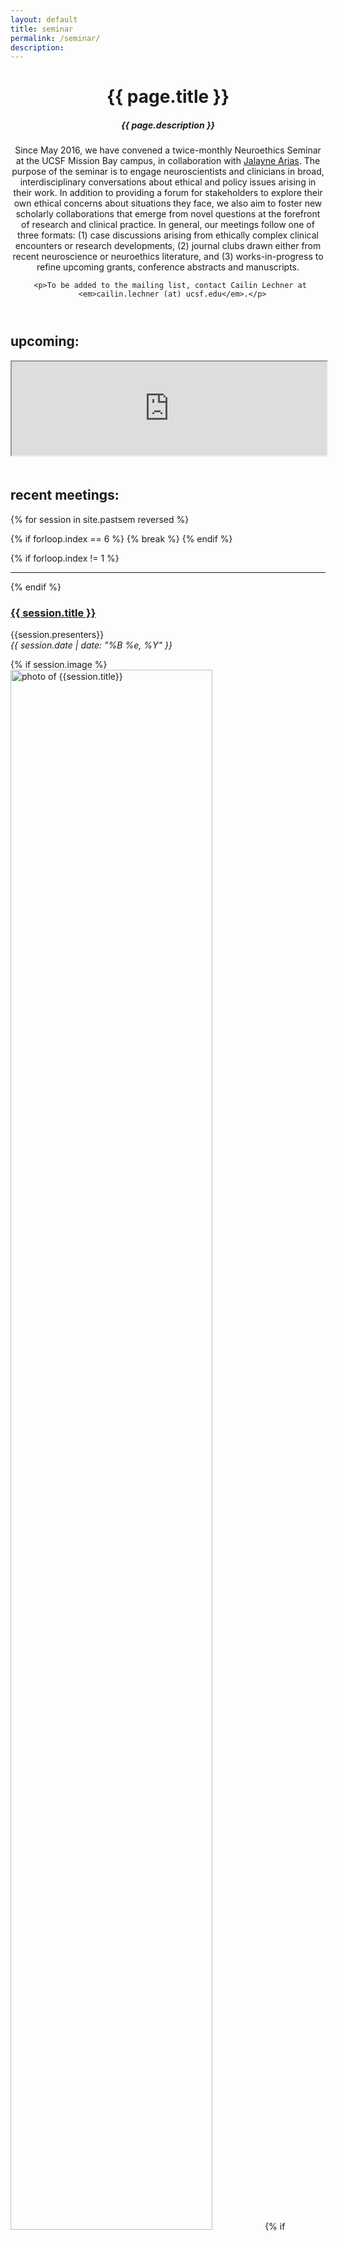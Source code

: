 ```yaml
---
layout: default
title: seminar
permalink: /seminar/
description: 
---
```


<div class="post">
  <header class="post-header">
    <h1 class="post-title">{{ page.title }}</h1>
    <h5 class="post-description">{{ page.description }}</h5>
     <p> Since May 2016, we have convened a twice-monthly Neuroethics Seminar at the UCSF Mission Bay campus, 
       in collaboration with <a href="/team/index.html#collaborators">Jalayne Arias</a>. The purpose of the seminar is 
       to engage neuroscientists and clinicians in broad, interdisciplinary conversations about ethical and 
       policy issues arising in their work. In addition to providing a forum for stakeholders to explore their 
       own ethical concerns about situations they face, we also aim to foster new scholarly collaborations that 
       emerge from novel questions at the forefront of research and clinical practice. In general, our meetings 
       follow one of three formats: (1) case discussions arising from ethically complex clinical encounters or 
       research developments, (2) journal clubs drawn either from recent neuroscience or neuroethics literature, 
       and (3) works-in-progress to refine upcoming grants, conference abstracts and manuscripts. </p>
      
      <p>To be added to the mailing list, contact Cailin Lechner at 
      <em>cailin.lechner (at) ucsf.edu</em>.</p>
  </header>
  <h2>upcoming:</h2>
  <iframe src="https://docs.google.com/spreadsheets/d/e/2PACX-1vTYGRFtMsdt1JdOUZkeOSQazeYk8rXybnvjzOWngYScNbYA44LKQzvl3YmUYpeuPaXUriBnmxWLedGo/pubhtml?widget=false&amp;headers=false&amp;chrome=false" 
            style="height:150px; margin-bottom: 20px" width="100%"></iframe>
  <h2>recent meetings: </h2>
  {% for session in site.pastsem reversed %}

  {% if forloop.index == 6 %}
    {% break %}
  {% endif %}

  {% if forloop.index != 1 %}
    <hr>
  {% endif %}

  <h3 id="{{session.date | date: "%Y-%m-%d" }}"><a href="{{ session.url }}">{{ session.title }}</a></h3>
  <p class="author">
    <span class="author">{{session.presenters}}</span><br>
    <span class="date"><em>{{ session.date | date: "%B %e, %Y" }}</em></span>
  </p>
  {% if session.image %}
  <div class="sem-image-container">
    <img style="width: 80%;" src="{{ session.image | prepend: '/assets/img/' | 
    prepend: site.baseurl | prepend: site.url }}" alt="photo of {{session.title}}">
    {% if session.caption %}
    <div class="image-caption">{{ session.caption }}</div>
    {% endif %}
  </div>
  {% endif %}
  <div class="content">
    {{ session.content }}
  </div>
  {% endfor %}
</div>

{% if site.pastsem.size > 5 %}
  {% assign mylimit = site.pastsem.size | minus: 5 %}
  <hr>
  <h2>previous meetings: </h2>

  {% for session in site.pastsem reversed limit:mylimit %}
<em>{{ session.date | date: "%B %e, %Y" }}</em> - <a href="{{ session.url }}">{{ session.title }}</a> ({{ session.presenters }})

  {% endfor %}

{% endif %}

<em>May 14, 2018</em> - Opioids in elder populations (Monroe Butler)

<em>April 16, 2018</em> - Patient and caregiver perspectives on physician assisted death in ALS (Catherine Lomen-Hoerth)

<em>April 2, 2018</em> - FAA regulations and preclinical Alzheimer's biomarkers (Matt Lawrence)

<em>March 25, 2018</em> - California End of Life Option Act working meeting

<em>March 12, 2018</em> - Brain death and the Jahi McMath case (Sharon Kaufman)

<em>February 12, 2018</em> - Cognitive testing and political leaders (Jalayne Arias)

<em>January 25, 2018</em> - Palliative medicine (Krista Harrison)

<em>January 11, 2018</em> - Ethical issues in the management of patients with dementia (Winston Chiong)



